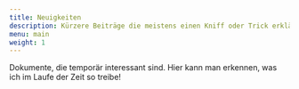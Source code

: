 ```yaml
---
title: Neuigkeiten
description: Kürzere Beiträge die meistens einen Kniff oder Trick erklären
menu: main
weight: 1
---
```


Dokumente, die temporär interessant sind. Hier kann man erkennen, was ich
im Laufe der Zeit so treibe!

